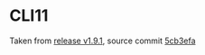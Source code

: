# CLI11

Taken from [release v1.9.1](https://github.com/CLIUtils/CLI11/releases/tag/v2.4.0), source commit
[5cb3efa](https://github.com/CLIUtils/CLI11/commit/5cb3efabce007c3a0230e4cc2e27da491c646b6c)
